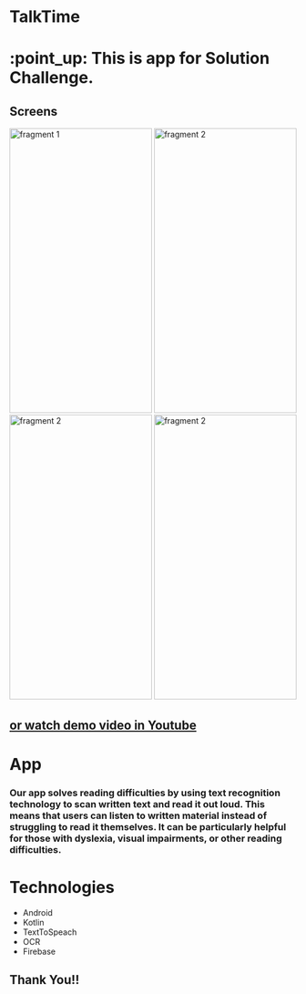 # TalkTime
<html>


<body>

<h1>
:point_up: This is app for Solution Challenge.
</h1>
<h2>
Screens
</h2>
<div style="display:block" >
<img alt="fragment 1" src="https://i.ibb.co/qMGrXj9/Screenshot-20230401-000310-Talk-Time.jpg" width="250" height="500"/>
<img alt="fragment 2" src="https://i.ibb.co/CmwyKDj/Screenshot-20230401-000339-Talk-Time.jpg" width="250" height="500"/>
<img alt="fragment 2" src="https://i.ibb.co/P6mLLSB/Screenshot-20230401-000354-Talk-Time.jpg" width="250" height="500"/>
<img alt="fragment 2" src="https://i.ibb.co/ryLtvZB/Screenshot-20230401-000414-Talk-Time.jpg" width="250" height="500"/>
</div>
<h2>
<a href="https://youtu.be/9WuQhsZrbFE" target="blank">
or watch demo video in Youtube</a>
 </h2>
<h1>
App
</h1>

<h3>
Our app solves reading difficulties by using text recognition technology to scan written text and read it out loud.
This means that users can listen to written material instead of struggling to read it themselves.
It can be particularly helpful for those with dyslexia, visual impairments, or other reading difficulties.
 
 </h3>
 <h1>
Technologies
</h1>
 <ul>
<li>Android</li>
<li>Kotlin</li>
<li>TextToSpeach</li>
<li>OCR</li>
 <li>Firebase</li>
</ul>

 <h2>
 Thank You!!
 </h2>
</body>

</html>
